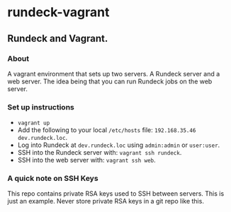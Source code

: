 # rundeck-vagrant

## Rundeck and Vagrant.

### About

A vagrant environment that sets up two servers. A Rundeck server and a web server. The idea being that you can run Rundeck jobs on the web server.

### Set up instructions

* `vagrant up`
* Add the following to your local `/etc/hosts` file: `192.168.35.46 dev.rundeck.loc`.
* Log into Rundeck at `dev.rundeck.loc` using `admin:admin` or `user:user`.
* SSH into the Rundeck server with: `vagrant ssh rundeck`.
* SSH into the web server with: `vagrant ssh web`.

### A quick note on SSH Keys

This repo contains private RSA keys used to SSH between servers. This is just an example. Never store private RSA keys in a git repo like this.

